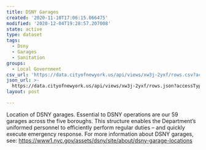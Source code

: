 ```yaml
---
title: DSNY Garages
created: '2020-11-10T17:06:15.066475'
modified: '2020-12-04T19:28:57.207008'
state: active
type: dataset
tags:
  - Dsny
  - Garages
  - Sanitation
groups:
  - Local Government
csv_url: 'https://data.cityofnewyork.us/api/views/xw3j-2yxf/rows.csv?accessType=DOWNLOAD'
json_url: >-
  https://data.cityofnewyork.us/api/views/xw3j-2yxf/rows.json?accessType=DOWNLOAD
layout: post

---
```

Location of DSNY garages. Essential to DSNY operations are our 59 garages across the five boroughs. This structure enables the Department’s uniformed personnel to efficiently perform regular duties – and quickly execute emergency response. For more information about DSNY garages, see: https://www1.nyc.gov/assets/dsny/site/about/dsny-garage-locations
